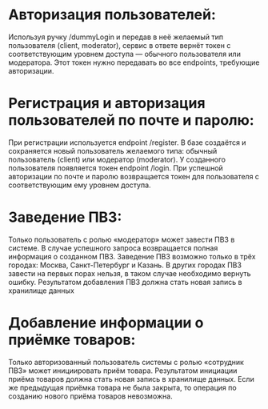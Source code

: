 # Авторизация пользователей:

Используя ручку /dummyLogin и передав в неё желаемый тип пользователя (client, moderator), сервис в ответе вернёт токен с соответствующим уровнем доступа — обычного пользователя или модератора. Этот токен нужно передавать во все endpoints, требующие авторизации.

# Регистрация и авторизация пользователей по почте и паролю:

При регистрации используется endpoint /register. В базе создаётся и сохраняется новый пользователь желаемого типа: обычный пользователь (client) или модератор (moderator). У созданного пользователя появляется токен endpoint /login. При успешной авторизации по почте и паролю возвращается токен для пользователя с соответствующим ему уровнем доступа.

# Заведение ПВЗ:

Только пользователь с ролью «модератор» может завести ПВЗ в системе.
В случае успешного запроса возвращается полная информация о созданном ПВЗ. Заведение ПВЗ возможно только в трёх городах: Москва, Санкт-Петербург и Казань. В других городах ПВЗ завести на первых порах нельзя, в таком случае необходимо вернуть ошибку.
Результатом добавления ПВЗ должна стать новая запись в хранилище данных

# Добавление информации о приёмке товаров:

Только авторизованный пользователь системы с ролью «сотрудник ПВЗ» может инициировать приём товара.
Результатом инициации приёма товаров должна стать новая запись в хранилище данных.
Если же предыдущая приёмка товара не была закрыта, то операция по созданию нового приёма товаров невозможна.